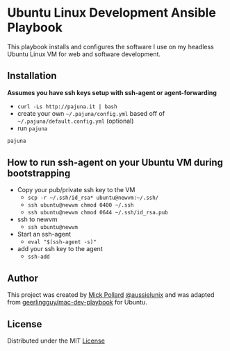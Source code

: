 # Ubuntu Linux Development Ansible Playbook

This playbook installs and configures the software I use on my headless Ubuntu Linux VM for web and software development.

## Installation

**Assumes you have ssh keys setup with ssh-agent or agent-forwarding**

* `curl -Ls http://pajuna.it | bash`
* create your own `~/.pajuna/config.yml` based off of `~/.pajuna/default.config.yml` (optional)
* run `pajuna`

```bash
pajuna
```

## How to run ssh-agent on your Ubuntu VM during bootstrapping

* Copy your pub/private ssh key to the VM
  * `scp -r ~/.ssh/id_rsa* ubuntu@newvm:~/.ssh/`
  * `ssh ubuntu@newvm chmod 0400 ~/.ssh`
  * `ssh ubuntu@newvm chmod 0644 ~/.ssh/id_rsa.pub`
* ssh to newvm
  * `ssh ubuntu@newvm`
* Start an ssh-agent
  * `eval "$(ssh-agent -s)"`
* add your ssh key to the agent
  * `ssh-add`

## Author

This project was created by [Mick Pollard](https://aussielunix.io) [@aussielunix](https://twitter.com/aussielunix) and was adapted from [geerlingguy/mac-dev-playbook](https://github.com/geerlingguy/mac-dev-playbook) for Ubuntu.

## License

Distributed under the MIT [License](https://github.com/pajuna/mystation/blob/master/LICENSE)
